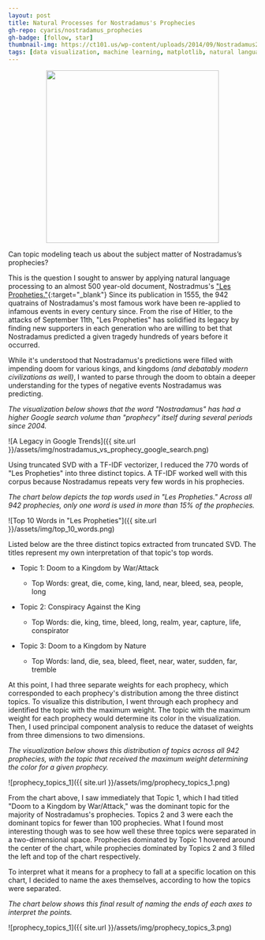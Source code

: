 ```yaml
---
layout: post
title: Natural Processes for Nostradamus's Prophecies
gh-repo: cyaris/nostradamus_prophecies
gh-badge: [follow, star]
thumbnail-img: https://ct101.us/wp-content/uploads/2014/09/Nostradamus2.gif
tags: [data visualization, machine learning, matplotlib, natural language processing, principal component analysis, python, sci-kit learn, seaborn, singular value decomposition, tf-idf, topic modeling]
---
```


<center><img src="https://ct101.us/wp-content/uploads/2014/09/Nostradamus2.gif" width="350" height="350"></center>

Can topic modeling teach us about the subject matter of Nostradamus’s prophecies?

This is the question I sought to answer by applying natural language processing to an almost 500 year-old document, Nostradmus's ["Les Propheties."](https://www.sacred-texts.com/nos/index.htm){:target="_blank"} Since its publication in 1555, the 942 quatrains of Nostradamus's most famous work have been re-applied to infamous events in every century since. From the rise of Hitler, to the attacks of September 11th, "Les Propheties" has solidified its legacy by finding new supporters in each generation who are willing to bet that Nostradamus predicted a given tragedy hundreds of years before it occurred.

While it's understood that Nostradamus's predictions were filled with impending doom for various kings, and kingdoms *(and debatably modern civilizations as well)*, I wanted to parse through the doom to obtain a deeper understanding for the types of negative events Nostradamus was predicting.

*The visualization below shows that the word "Nostradamus" has had a higher Google search volume than "prophecy" itself during several periods since 2004.*

![A Legacy in Google Trends]({{ site.url }}/assets/img/nostradamus_vs_prophecy_google_search.png)

Using truncated SVD with a TF-IDF vectorizer, I reduced the 770 words of "Les Propheties" into three distinct topics. A TF-IDF worked well with this corpus because Nostradamus repeats very few words in his prophecies.

*The chart below depicts the top words used in "Les Propheties." Across all 942 prophecies, only one word is used in more than 15% of the prophecies.*

![Top 10 Words in "Les Propheties"]({{ site.url }}/assets/img/top_10_words.png)

Listed below are the three distinct topics extracted from truncated SVD. The titles represent my own interpretation of that topic's top words.

* Topic  1: Doom to a Kingdom by War/Attack
  * Top Words: great, die, come, king, land, near, bleed, sea, people, long

* Topic  2: Conspiracy Against the King
  * Top Words: die, king, time, bleed, long, realm, year, capture, life, conspirator

* Topic  3: Doom to a Kingdom by Nature
  * Top Words: land, die, sea, bleed, fleet, near, water, sudden, far, tremble

At this point, I had three separate weights for each prophecy, which corresponded to each prophecy's distribution among the three distinct topics. To visualize this distribution, I went through each prophecy and identified the topic with the maximum weight. The topic with the maximum weight for each prophecy would determine its color in the visualization. Then, I used principal component analysis to reduce the dataset of weights from three dimensions to two dimensions.

*The visualization below shows this distribution of topics across all 942 prophecies, with the topic that received the maximum weight determining the color for a given prophecy.*

![prophecy_topics_1]({{ site.url }}/assets/img/prophecy_topics_1.png)

From the chart above, I saw immediately that Topic 1, which I had titled "Doom to a Kingdom by War/Attack," was the dominant topic for the majority of Nostradamus's prophecies. Topics 2 and 3 were each the dominant topics for fewer than 100 prophecies. What I found most interesting though was to see how well these three topics were separated in a two-dimensional space. Prophecies dominated by Topic 1 hovered around the center of the chart, while prophecies dominated by Topics 2 and 3 filled the left and top of the chart respectively.

To interpret what it means for a prophecy to fall at a specific location on this chart, I decided to name the axes themselves, according to how the topics were separated.

*The chart below shows this final result of naming the ends of each axes to interpret the points.*

![prophecy_topics_1]({{ site.url }}/assets/img/prophecy_topics_3.png)

<!-- Since Topics 2 and 3 were the ones that were most separable at both ends of the axes, I them primarily over Topic 1 to determine the axes titles. -->

<!-- For Topic 2, which fell farthest to the left on the chart,  -->

<!-- As mentioned above, Topic 1, or, "Doom to a Kingdom by War/Attack," was the most dominant topic of the three across all 942 prophecies. I wasn't too concerned with the overlap of this topic's distribution with the others, because both war and attack  -->
